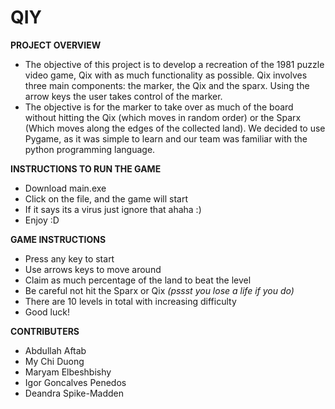# QIY

**PROJECT OVERVIEW**
* The objective of this project is to develop a recreation of the 1981 puzzle video game, Qix with as much functionality as possible. Qix involves three main components: the marker, the Qix and the sparx. Using the arrow keys the user takes control of the marker. 
* The objective is for the marker to take over as much of the board without hitting the Qix (which moves in random order) or the Sparx (Which moves along the edges of the collected land). We decided to use Pygame, as it was simple to learn and our team was familiar with the python programming language. 

**INSTRUCTIONS TO RUN THE GAME**
* Download main.exe
* Click on the file, and the game will start 
* If it says its a virus just ignore that ahaha :)
* Enjoy :D

**GAME INSTRUCTIONS**
* Press any key to start
* Use arrows keys to move around
* Claim as much percentage of the land to beat the level 
* Be careful not hit the Sparx or Qix *(pssst you lose a life if you do)*
* There are 10 levels in total with increasing difficulty
* Good luck!

**CONTRIBUTERS**
* Abdullah Aftab
* My Chi Duong
* Maryam Elbeshbishy 
* Igor Goncalves Penedos
* Deandra Spike-Madden
